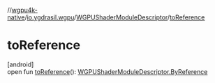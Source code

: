 //[wgpu4k-native](../../../index.md)/[io.ygdrasil.wgpu](../index.md)/[WGPUShaderModuleDescriptor](index.md)/[toReference](to-reference.md)

# toReference

[android]\
open fun [toReference](to-reference.md)(): [WGPUShaderModuleDescriptor.ByReference](../../io.ygdrasil.wgpu.android/-w-g-p-u-shader-module-descriptor/-by-reference/index.md)
